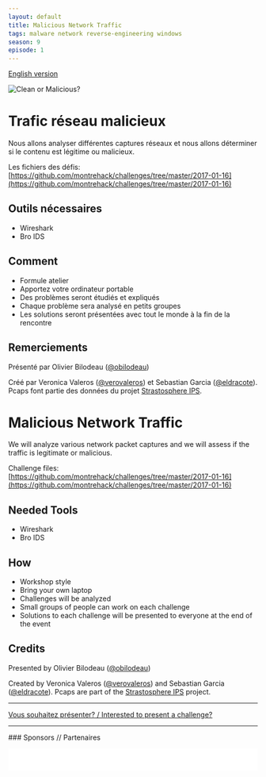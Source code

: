 ```yaml
---
layout: default
title: Malicious Network Traffic
tags: malware network reverse-engineering windows
season: 9
episode: 1
---
```


[English version](#english)

![Clean or Malicious?](http://i.imgur.com/WVZohLS.png)

# Trafic réseau malicieux

Nous allons analyser différentes captures réseaux et nous allons déterminer
si le contenu est légitime ou malicieux.

Les fichiers des défis: [https://github.com/montrehack/challenges/tree/master/2017-01-16](https://github.com/montrehack/challenges/tree/master/2017-01-16)

## Outils nécessaires

* Wireshark
* Bro IDS

## Comment

* Formule atelier
* Apportez votre ordinateur portable
* Des problèmes seront étudiés et expliqués
* Chaque problème sera analysé en petits groupes
* Les solutions seront présentées avec tout le monde à la fin de la rencontre

## Remerciements

Présenté par Olivier Bilodeau ([@obilodeau](https://twitter.com/obilodeau))

Créé par Veronica Valeros ([@verovaleros](https://twitter.com/verovaleros))
et Sebastian Garcia ([@eldracote](https://twitter.com/eldracote)).
Pcaps font partie des données du projet [Strastosphere IPS](https://stratosphereips.org/category/dataset.html).

<a id="english"></a>

# Malicious Network Traffic

We will analyze various network packet captures and we will assess if the
traffic is legitimate or malicious.

Challenge files: [https://github.com/montrehack/challenges/tree/master/2017-01-16](https://github.com/montrehack/challenges/tree/master/2017-01-16)

## Needed Tools

* Wireshark
* Bro IDS

## How

* Workshop style
* Bring your own laptop
* Challenges will be analyzed
* Small groups of people can work on each challenge
* Solutions to each challenge will be presented to everyone at the end of the event

## Credits

Presented by Olivier Bilodeau ([@obilodeau](https://twitter.com/obilodeau))

Created by Veronica Valeros ([@verovaleros](https://twitter.com/verovaleros))
and Sebastian Garcia ([@eldracote](https://twitter.com/eldracote)).
Pcaps are part of the [Strastosphere IPS](https://stratosphereips.org/category/dataset.html) project.

<hr/>

[Vous souhaitez présenter? / Interested to present a challenge?](https://github.com/montrehack/montrehack.github.com/wiki/Present-at-Montrehack)

<hr/>
### Sponsors // Partenaires

[![Brasserie Benelux](/images/benelux.png)](http://brasseriebenelux.com/)
